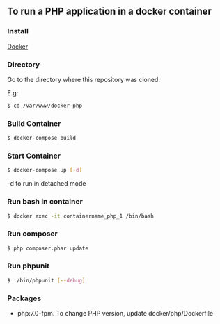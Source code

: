 To run a PHP application in a docker container
---
### Install
[Docker](https://www.docker.com/products/docker)

### Directory
Go to the directory where this repository was cloned.

E.g:
```bash
$ cd /var/www/docker-php
```
### Build Container
```bash
$ docker-compose build
```
### Start Container
```bash
$ docker-compose up [-d]
```
-d to run in detached mode

### Run bash in container
```bash
$ docker exec -it containername_php_1 /bin/bash
```
### Run composer
```bash
$ php composer.phar update
```
### Run phpunit
```bash
$ ./bin/phpunit [--debug]
```

### Packages
- php:7.0-fpm. To change PHP version, update docker/php/Dockerfile
